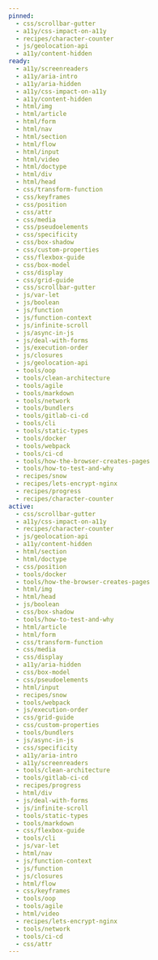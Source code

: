 ```yaml
---
pinned:
  - css/scrollbar-gutter
  - a11y/css-impact-on-a11y
  - recipes/character-counter
  - js/geolocation-api
  - a11y/content-hidden
ready:
  - a11y/screenreaders
  - a11y/aria-intro
  - a11y/aria-hidden
  - a11y/css-impact-on-a11y
  - a11y/content-hidden
  - html/img
  - html/article
  - html/form
  - html/nav
  - html/section
  - html/flow
  - html/input
  - html/video
  - html/doctype
  - html/div
  - html/head
  - css/transform-function
  - css/keyframes
  - css/position
  - css/attr
  - css/media
  - css/pseudoelements
  - css/specificity
  - css/box-shadow
  - css/custom-properties
  - css/flexbox-guide
  - css/box-model
  - css/display
  - css/grid-guide
  - css/scrollbar-gutter
  - js/var-let
  - js/boolean
  - js/function
  - js/function-context
  - js/infinite-scroll
  - js/async-in-js
  - js/deal-with-forms
  - js/execution-order
  - js/closures
  - js/geolocation-api
  - tools/oop
  - tools/clean-architecture
  - tools/agile
  - tools/markdown
  - tools/network
  - tools/bundlers
  - tools/gitlab-ci-cd
  - tools/cli
  - tools/static-types
  - tools/docker
  - tools/webpack
  - tools/ci-cd
  - tools/how-the-browser-creates-pages
  - tools/how-to-test-and-why
  - recipes/snow
  - recipes/lets-encrypt-nginx
  - recipes/progress
  - recipes/character-counter
active:
  - css/scrollbar-gutter
  - a11y/css-impact-on-a11y
  - recipes/character-counter
  - js/geolocation-api
  - a11y/content-hidden
  - html/section
  - html/doctype
  - css/position
  - tools/docker
  - tools/how-the-browser-creates-pages
  - html/img
  - html/head
  - js/boolean
  - css/box-shadow
  - tools/how-to-test-and-why
  - html/article
  - html/form
  - css/transform-function
  - css/media
  - css/display
  - a11y/aria-hidden
  - css/box-model
  - css/pseudoelements
  - html/input
  - recipes/snow
  - tools/webpack
  - js/execution-order
  - css/grid-guide
  - css/custom-properties
  - tools/bundlers
  - js/async-in-js
  - css/specificity
  - a11y/aria-intro
  - a11y/screenreaders
  - tools/clean-architecture
  - tools/gitlab-ci-cd
  - recipes/progress
  - html/div
  - js/deal-with-forms
  - js/infinite-scroll
  - tools/static-types
  - tools/markdown
  - css/flexbox-guide
  - tools/cli
  - js/var-let
  - html/nav
  - js/function-context
  - js/function
  - js/closures
  - html/flow
  - css/keyframes
  - tools/oop
  - tools/agile
  - html/video
  - recipes/lets-encrypt-nginx
  - tools/network
  - tools/ci-cd
  - css/attr
---
```


